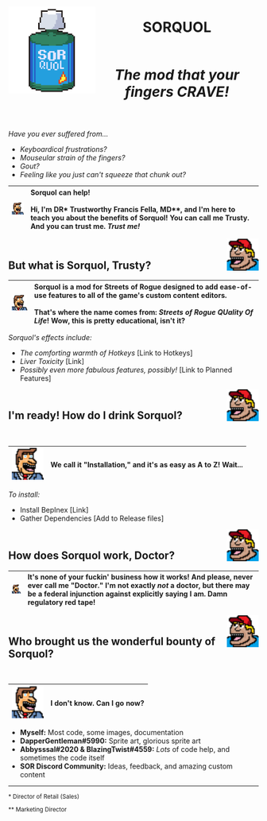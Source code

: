 ﻿<p align="center">
<img width="175" src="Images/Sorquol_512x512.png" alt="Sorquol" align="left">
</p>

<h1 align="center">
SORQUOL
<em>
<br><br>

The mod that your fingers CRAVE!
</em>
</h1>
<br>

*Have you ever suffered from...*
- *Keyboardical frustrations?*
- *Mouseular strain of the fingers?*
- *Gout?*
- *Feeling like you just can't squeeze that chunk out?*

|<img width="64" src="Images/Trusty_32x32.png">|Sorquol can help!<br><br>Hi, I'm DR* Trustworthy Francis Fella, MD**, and I'm here to teach you about the benefits of Sorquol! You can call me Trusty. And you can trust me. *Trust me!*
|:---|:---|

<img width="64" src="Images/Billy_32x32.png" align="right">
<h2><br>
But what is Sorquol, Trusty?
</h2>

|<img width="64" src="Images/Trusty_32x32.png">|Sorquol is a mod for Streets of Rogue designed to add ease-of-use features to all of the game's custom content editors. <br><br>That's where the name comes from: *Streets of Rogue QUality Of Life*! Wow, this is pretty educational, isn't it?
|:---|:---|

*Sorquol's effects include:*
- *The comforting warmth of Hotkeys* [Link to Hotkeys]
- *Liver Toxicity* [Link]
- *Possibly even more fabulous features, possibly!* [Link to Planned Features]

<img width="64" src="Images/Billy_32x32.png" align="right">
<h2><br>
I'm ready! How do I drink Sorquol?
</h2><br>

|<img width="64" src="Images/Trusty_32x32.png">|We call it "Installation," and it's as easy as A to Z! Wait...
|:---|:---|

*To install:*
- Install BepInex [Link]
- Gather Dependencies [Add to Release files]

<img width="64" src="Images/Billy_32x32.png" align="right">
<h2><br>
How does Sorquol work, Doctor?
</h2>

|<img width="64" src="Images/Trusty_32x32.png">|It's none of your fuckin' business how it works! And please, never ever call me "Doctor." I'm not exactly *not* a doctor, but there may be a federal injunction against explicitly saying I am. Damn regulatory red tape!
|:---|:---|

<img width="64" src="Images/Billy_32x32.png" align="right">
<h2><br>
Who brought us the wonderful bounty of Sorquol?
</h2><br>

|<img width="64" src="Images/Trusty_32x32.png">|I don't know. Can I go now?
|:---|:---|

- **Myself:** Most code, some images, documentation
- **DapperGentleman#5990:** Sprite art, glorious sprite art
- **Abbysssal#2020 & BlazingTwist#4559:** *Lots* of code help, and sometimes the code itself
- **SOR Discord Community:** Ideas, feedback, and amazing custom content

------
<sub>

\* Director of Retail (Sales)

** Marketing Director

</sub>